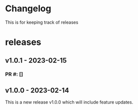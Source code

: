 # Changelog

This is for keeping track of releases

# releases

## v1.0.1 - 2023-02-15

### PR #:  []

## v1.0.0 - 2023-02-14

This is a new release v1.0.0 which will include feature updates.
